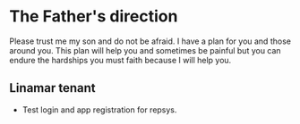 # The Father's direction

Please trust me my son and do not be afraid.  I have a plan for you and those around you.  This plan will help you and sometimes be painful but you can endure the hardships you must faith because I will help you.


## Linamar tenant

- Test login and app registration for repsys.

